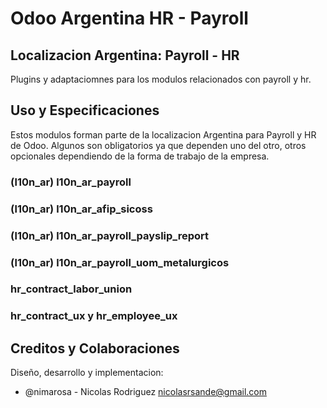 # Odoo Argentina HR - Payroll

## Localizacion Argentina: Payroll - HR

Plugins y adaptaciomnes para los modulos relacionados con payroll y hr.

## Uso y Especificaciones

Estos modulos forman parte de la localizacion Argentina para Payroll y HR de Odoo.
Algunos son obligatorios ya que dependen uno del otro, otros opcionales dependiendo de la forma de trabajo de la empresa.

### (l10n_ar) l10n_ar_payroll

### (l10n_ar) l10n_ar_afip_sicoss

### (l10n_ar) l10n_ar_payroll_payslip_report

### (l10n_ar) l10n_ar_payroll_uom_metalurgicos

### hr_contract_labor_union

### hr_contract_ux y hr_employee_ux

## Creditos y Colaboraciones

Diseño, desarrollo y implementacion:

- @nimarosa - Nicolas Rodriguez <nicolasrsande@gmail.com>
